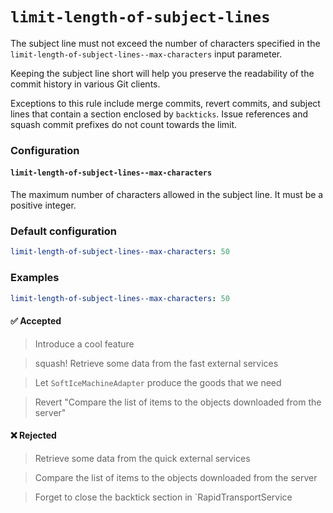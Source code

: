 # `limit-length-of-subject-lines`

The subject line must not exceed the number of characters specified in
the `limit-length-of-subject-lines--max-characters` input parameter.

Keeping the subject line short will help you preserve the readability of the
commit history in various Git clients.

Exceptions to this rule include merge commits, revert commits, and subject lines
that contain a section enclosed by `backticks`.
Issue references and squash commit prefixes do not count towards the limit.

### Configuration
#### `limit-length-of-subject-lines--max-characters`
The maximum number of characters allowed in the subject line.
It must be a positive integer.

### Default configuration
```yaml
limit-length-of-subject-lines--max-characters: 50
```

### Examples
```yaml
limit-length-of-subject-lines--max-characters: 50
```

#### ✅ Accepted
> Introduce a cool feature

> squash! Retrieve some data from the fast external services

> Let `SoftIceMachineAdapter` produce the goods that we need

> Revert "Compare the list of items to the objects downloaded from the server"

#### ❌ Rejected
> Retrieve some data from the quick external services

> Compare the list of items to the objects downloaded from the server

> Forget to close the backtick section in `RapidTransportService
